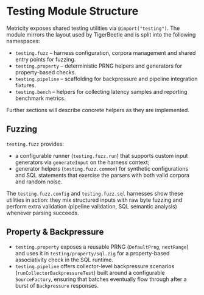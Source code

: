 # Testing Module Structure

Metricity exposes shared testing utilities via `@import("testing")`. The module mirrors the
layout used by TigerBeetle and is split into the following namespaces:

- `testing.fuzz` – harness configuration, corpora management and shared entry points for fuzzing.
- `testing.property` – deterministic PRNG helpers and generators for property-based checks.
- `testing.pipeline` – scaffolding for backpressure and pipeline integration fixtures.
- `testing.bench` – helpers for collecting latency samples and reporting benchmark metrics.

Further sections will describe concrete helpers as they are implemented.

## Fuzzing

`testing.fuzz` provides:

- a configurable runner (`testing.fuzz.run`) that supports custom input generators via `generateInput` on the harness context;
- generator helpers (`testing.fuzz.common`) for synthetic configurations and SQL statements that exercise the parsers with both valid corpora and random noise.

The `testing.fuzz.config` and `testing.fuzz.sql` harnesses show these utilities in action: they mix structured inputs with raw byte fuzzing and perform extra validation (pipeline validation, SQL semantic analysis) whenever parsing succeeds.

## Property & Backpressure

- `testing.property` exposes a reusable PRNG (`DefaultPrng`, `nextRange`) and uses it in `testing/property/sql.zig` for a property-based associativity check in the SQL runtime.
- `testing.pipeline` offers collector-level backpressure scenarios (`runCollectorBackpressureTest`) built around a configurable `SourceFactory`, ensuring that batches eventually flow through after a burst of `Backpressure` responses.
